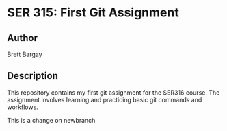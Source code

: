 # SER 315: First Git Assignment

## Author

Brett Bargay

## Description

This repository contains my first git assignment for the SER316 course. The assignment involves learning and practicing basic git commands and workflows.

This is a change on newbranch
